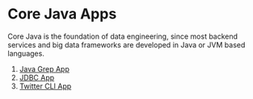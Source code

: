# Core Java Apps
Core Java is the foundation of data engineering, since most backend services and big data frameworks are developed in Java or JVM based languages.

1. [Java Grep App](./grep)
2. [JDBC App](./jdbc)
3. [Twitter CLI App](./twitter)
